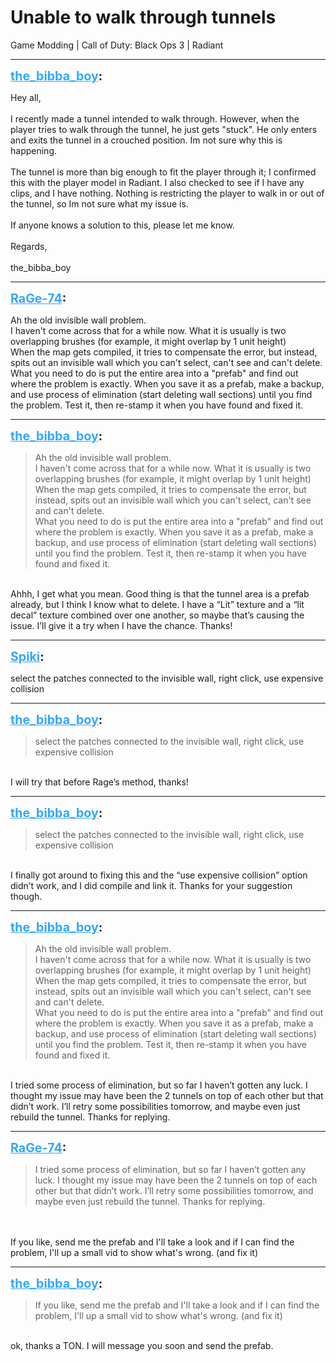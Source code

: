 # Unable to walk through tunnels
Game Modding | Call of Duty: Black Ops 3 | Radiant

---
<strong style="font-size: 1.4em;"><span style="text-decoration: underline;text-decoration-color: #34a7f9;"><span style="color:#34a7f9;">the_bibba_boy</span></span>:</strong>

<p>Hey all,<br /><br />I recently made a tunnel intended to walk through. However, when the player tries to walk through the tunnel, he just gets &quot;stuck&quot;. He only enters and exits the tunnel in a crouched position. Im not sure why this is happening. <br /><br />The tunnel is more than big enough to fit the player through it; I confirmed this with the player model in Radiant. I also checked to see if I have any clips, and I have nothing. Nothing is restricting the player to walk in or out of the tunnel, so Im not sure what my issue is. <br /><br />If anyone knows a solution to this, please let me know.<br /><br />Regards, <br /><br />the_bibba_boy</p>

---
<strong style="font-size: 1.4em;"><span style="text-decoration: underline;text-decoration-color: #34a7f9;"><span style="color:#34a7f9;">RaGe-74</span></span>:</strong>

<p>Ah the old invisible wall problem. <br />I haven&#39;t come across that for a while now. What it is usually is two overlapping brushes (for example, it might overlap by 1 unit height)<br />When the map gets compiled, it tries to compensate the error, but instead, spits out an invisible wall which you can&#39;t select, can&#39;t see and can&#39;t delete. <br />What you need to do is put the entire area into a &quot;prefab&quot; and find out where the problem is exactly. When you save it as a prefab, make a backup, and use process of elimination (start deleting wall sections) until you find the problem. Test it, then re-stamp it when you have found and fixed it.</p>

---
<strong style="font-size: 1.4em;"><span style="text-decoration: underline;text-decoration-color: #34a7f9;"><span style="color:#34a7f9;">the_bibba_boy</span></span>:</strong>

<p><blockquote>Ah the old invisible wall problem.<br />I haven&#39;t come across that for a while now. What it is usually is two overlapping brushes (for example, it might overlap by 1 unit height)<br />When the map gets compiled, it tries to compensate the error, but instead, spits out an invisible wall which you can&#39;t select, can&#39;t see and can&#39;t delete.<br />What you need to do is put the entire area into a &quot;prefab&quot; and find out where the problem is exactly. When you save it as a prefab, make a backup, and use process of elimination (start deleting wall sections) until you find the problem. Test it, then re-stamp it when you have found and fixed it.<br /></blockquote><br />Ahhh, I get what you mean. Good thing is that the tunnel area is a prefab already, but I think I know what to delete. I have a “Lit” texture and a “lit decal” texture combined over one another, so maybe that’s causing the issue. I’ll give it a try when I have the chance. Thanks!</p>

---
<strong style="font-size: 1.4em;"><span style="text-decoration: underline;text-decoration-color: #34a7f9;"><span style="color:#34a7f9;">Spiki</span></span>:</strong>

<p>select the patches connected to the invisible wall, right click, use expensive collision</p>

---
<strong style="font-size: 1.4em;"><span style="text-decoration: underline;text-decoration-color: #34a7f9;"><span style="color:#34a7f9;">the_bibba_boy</span></span>:</strong>

<p><blockquote>select the patches connected to the invisible wall, right click, use expensive collision<br /></blockquote><br />I will try that before Rage’s method, thanks!</p>

---
<strong style="font-size: 1.4em;"><span style="text-decoration: underline;text-decoration-color: #34a7f9;"><span style="color:#34a7f9;">the_bibba_boy</span></span>:</strong>

<p><blockquote>select the patches connected to the invisible wall, right click, use expensive collision<br /></blockquote><br />I finally got around to fixing this and the “use expensive collision” option didn’t work, and I did compile and link it. Thanks for your suggestion though.</p>

---
<strong style="font-size: 1.4em;"><span style="text-decoration: underline;text-decoration-color: #34a7f9;"><span style="color:#34a7f9;">the_bibba_boy</span></span>:</strong>

<p><blockquote>Ah the old invisible wall problem.<br />I haven&#39;t come across that for a while now. What it is usually is two overlapping brushes (for example, it might overlap by 1 unit height)<br />When the map gets compiled, it tries to compensate the error, but instead, spits out an invisible wall which you can&#39;t select, can&#39;t see and can&#39;t delete.<br />What you need to do is put the entire area into a &quot;prefab&quot; and find out where the problem is exactly. When you save it as a prefab, make a backup, and use process of elimination (start deleting wall sections) until you find the problem. Test it, then re-stamp it when you have found and fixed it.<br /></blockquote><br />I tried some process of elimination, but so far I haven’t gotten any luck. I thought my issue may have been the 2 tunnels on top of each other but that didn’t work. I’ll retry some possibilities tomorrow, and maybe even just rebuild the tunnel. Thanks for replying.</p>

---
<strong style="font-size: 1.4em;"><span style="text-decoration: underline;text-decoration-color: #34a7f9;"><span style="color:#34a7f9;">RaGe-74</span></span>:</strong>

<p><blockquote>I tried some process of elimination, but so far I haven’t gotten any luck. I thought my issue may have been the 2 tunnels on top of each other but that didn’t work. I’ll retry some possibilities tomorrow, and maybe even just rebuild the tunnel. Thanks for replying.<br /></blockquote><br /><br />If you like, send me the prefab and I&#39;ll take a look and if I can find the problem, I&#39;ll up a small vid to show what&#39;s wrong. (and fix it)</p>

---
<strong style="font-size: 1.4em;"><span style="text-decoration: underline;text-decoration-color: #34a7f9;"><span style="color:#34a7f9;">the_bibba_boy</span></span>:</strong>

<p><blockquote>If you like, send me the prefab and I&#39;ll take a look and if I can find the problem, I&#39;ll up a small vid to show what&#39;s wrong. (and fix it)<br /></blockquote><br />ok, thanks a TON. I will message you soon and send the prefab.</p>
